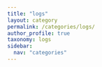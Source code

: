 ```yaml
---
title: "logs"
layout: category
permalink: /categories/logs/
author_profile: true
taxonomy: logs
sidebar:
  nav: "categories"
---
```


